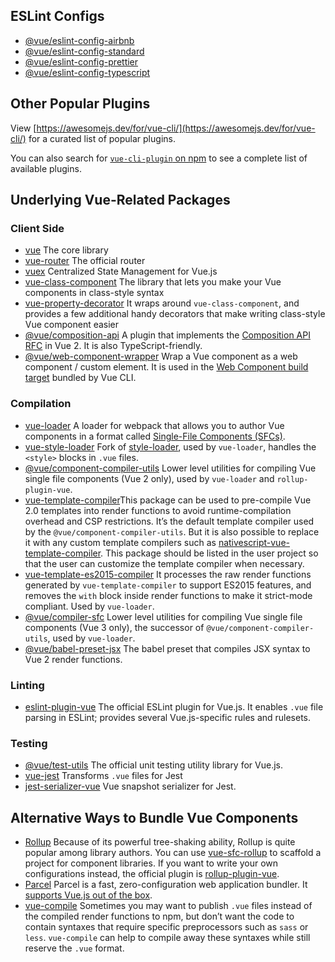 ## ESLint Configs

* [@vue/eslint-config-airbnb](https://github.com/vuejs/eslint-config-airbnb)
* [@vue/eslint-config-standard](https://github.com/vuejs/eslint-config-standard)
* [@vue/eslint-config-prettier](https://github.com/vuejs/eslint-config-prettier)
* [@vue/eslint-config-typescript](https://github.com/vuejs/eslint-config-typescript)

## Other Popular Plugins

View [https://awesomejs.dev/for/vue-cli/](https://awesomejs.dev/for/vue-cli/) for a curated list of popular plugins.

You can also search for [`vue-cli-plugin` on npm](https://www.npmjs.com/search?q=vue-cli-plugin) to see a complete list of available plugins.

## Underlying Vue-Related Packages

### Client Side

* [vue](https://github.com/vuejs/vue) The core library
* [vue-router](https://router.vuejs.org/) The official router
* [vuex](https://vuex.vuejs.org/) Centralized State Management for Vue.js
* [vue-class-component](https://class-component.vuejs.org/) The library that lets you make your Vue components in class-style syntax
* [vue-property-decorator](https://github.com/kaorun343/vue-property-decorator) It wraps around `vue-class-component`, and provides a few additional handy decorators that make writing class-style Vue component easier
* [@vue/composition-api](https://github.com/vuejs/composition-api) A plugin that implements the [Composition API RFC](https://vue-composition-api-rfc.netlify.com/) in Vue 2. It is also TypeScript-friendly.
* [@vue/web-component-wrapper](https://github.com/vuejs/vue-web-component-wrapper) Wrap a Vue component as a web component / custom element. It is used in the [Web Component build target](https://cli.vuejs.org/guide/build-targets.html#web-component) bundled by Vue CLI.

### Compilation

* [vue-loader](https://vue-loader.vuejs.org/) A loader for webpack that allows you to author Vue components in a format called [Single-File Components (SFCs)](https://vue-loader.vuejs.org/spec.html).
* [vue-style-loader](https://github.com/vuejs/vue-style-loader) Fork of [style-loader](https://github.com/webpack-contrib/style-loader), used by `vue-loader`, handles the `<style>` blocks in `.vue` files.
* [@vue/component-compiler-utils](https://github.com/vuejs/component-compiler-utils) Lower level utilities for compiling Vue single file components (Vue 2 only), used by `vue-loader` and `rollup-plugin-vue`.
* [vue-template-compiler](https://github.com/vuejs/vue/tree/dev/packages/vue-template-compiler)This package can be used to pre-compile Vue 2.0 templates into render functions to avoid runtime-compilation overhead and CSP restrictions. It’s the default template compiler used by the `@vue/component-compiler-utils`. But it is also possible to replace it with any custom template compilers such as [nativescript-vue-template-compiler](https://www.npmjs.com/package/nativescript-vue-template-compiler). This package should be listed in the user project so that the user can customize the template compiler when necessary.
* [vue-template-es2015-compiler](http://github.com/vuejs/vue-template-es2015-compiler) It processes the raw render functions generated by `vue-template-compiler` to support ES2015 features, and removes the `with` block inside render functions to make it strict-mode compliant. Used by `vue-loader`.
* [@vue/compiler-sfc](https://github.com/vuejs/vue-next/tree/master/packages/compiler-sfc) Lower level utilities for compiling Vue single file components (Vue 3 only), the successor of `@vue/component-compiler-utils`, used by `vue-loader`.
* [@vue/babel-preset-jsx](https://github.com/vuejs/jsx) The babel preset that compiles JSX syntax to Vue 2 render functions.

### Linting

* [eslint-plugin-vue](https://github.com/vuejs/eslint-plugin-vue) The official ESLint plugin for Vue.js. It enables `.vue` file parsing in ESLint; provides several Vue.js-specific rules and rulesets.

### Testing

* [@vue/test-utils](https://github.com/vuejs/vue-test-utils) The official unit testing utility library for Vue.js.
* [vue-jest](https://github.com/vuejs/vue-jest/tree/v3) Transforms `.vue` files for Jest
* [jest-serializer-vue](https://github.com/eddyerburgh/jest-serializer-vue) Vue snapshot serializer for Jest.

## Alternative Ways to Bundle Vue Components

* [Rollup](https://rollupjs.org/guide/en/)
	Because of its powerful tree-shaking ability, Rollup is quite popular among library authors. You can use [vue-sfc-rollup](https://github.com/team-innovation/vue-sfc-rollup) to scaffold a project for component libraries.
	If you want to write your own configurations instead, the official plugin is [rollup-plugin-vue](https://github.com/vuejs/rollup-plugin-vue).
* [Parcel](https://github.com/parcel-bundler/parcel)
	Parcel is a fast, zero-configuration web application bundler. It [supports Vue.js out of the box](https://parceljs.org/vue.html).
* [vue-compile](https://github.com/egoist/vue-compile)
	Sometimes you may want to publish `.vue` files instead of the compiled render functions to npm, but don’t want the code to contain syntaxes that require specific preprocessors such as `sass` or `less`.
	`vue-compile` can help to compile away these syntaxes while still reserve the `.vue` format.